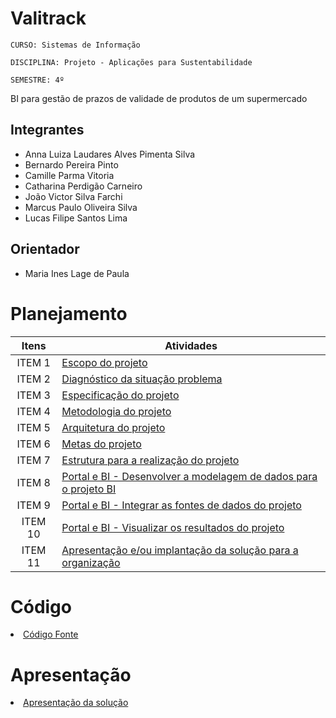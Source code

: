 # Valitrack

`CURSO: Sistemas de Informação`

`DISCIPLINA: Projeto - Aplicações para Sustentabilidade`

`SEMESTRE: 4º`

BI para gestão de prazos de validade de produtos de um supermercado

## Integrantes

- Anna Luiza Laudares Alves Pimenta Silva
- Bernardo Pereira Pinto
- Camille Parma Vitoria
- Catharina Perdigão Carneiro
- João Victor Silva Farchi
- Marcus Paulo Oliveira Silva
- Lucas Filipe Santos Lima

## Orientador

- Maria Ines Lage de Paula

# Planejamento

|  Itens  | Atividades                                                                                          |
| :-----: | --------------------------------------------------------------------------------------------------- |
| ITEM 1 | [Escopo do projeto](ESCOPO.md)
| ITEM 2 | [Diagnóstico da situação problema](DIAGNOSTICO.md)                                                  |
| ITEM 3 | [Especificação do projeto](ESPECIFICAÇÃO.md)                                                        |
| ITEM 4 | [Metodologia do projeto](METODOLOGIA.md)                                                            |
| ITEM 5 | [Arquitetura do projeto](ARQUITETURA.md)                                                            |
| ITEM 6 | [Metas do projeto](METAS.md)                                                                        |
| ITEM 7 | [Estrutura para a realização do projeto](ESTRUTURA.md)                                              |
| ITEM 8 | [Portal e BI - Desenvolver a modelagem de dados para o projeto BI]()                                |
| ITEM 9 | [Portal e BI - Integrar as fontes de dados do projeto]()                                            |
| ITEM 10 | [Portal e BI - Visualizar os resultados do projeto]()                                              |
| ITEM 11 | [Apresentação e/ou implantação da solução para a organização]()                                    |

# Código

<li><a href=""> Código Fonte</a></li>

# Apresentação

<li><a href=""> Apresentação da solução</a></li>
